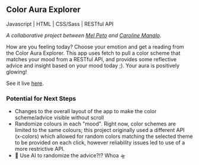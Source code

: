 ## Color Aura Explorer

Javascript | HTML | CSS/Sass | RESTful API <br>

_A collaborative project between [Mel Peto](https://www.melpeto.com) and [Caroline Manalo](https://carolinemanalo.comdashin)_. <br>

How are you feeling today? Choose your emotion and get a reading from the Color Aura Explorer. This app uses fetch to pull a color scheme that matches your mood from a RESTful API, and provides some reflective advice and insight based on your mood today ;). Your aura is positively glowing! <br>

See it live [here](https://dashing-bienenstitch-d2c877.netlify.app/).

### Potential for Next Steps

- Changes to the overall layout of the app to make the color scheme/advice visible without scroll
- Randomize colours in each "mood". Right now, color schemes are limited to the same colours; this project originally used a different API (x-colors) which allowed for random colors matching the selected theme to be provided on each click, however reliability issues led to use of a more restrictive API.
- :rocket: Use AI to randomize the advice?!? Whoa :flying_saucer:
